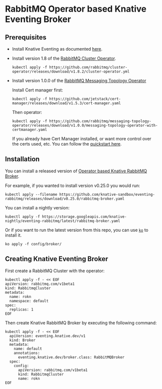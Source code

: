 # RabbitMQ Operator based Knative Eventing Broker

## Prerequisites

* Install Knative Eventing as documented [here](https://knative.dev/docs/install/).

* Install version 1.8 of the [RabbitMQ Cluster Operator](https://github.com/rabbitmq/cluster-operator).

    ```
    kubectl apply -f https://github.com/rabbitmq/cluster-operator/releases/download/v1.8.2/cluster-operator.yml

    ```
* Install version 1.0.0 of the [RabbitMQ Messaging Topology Operator](https://github.com/rabbitmq/messaging-topology-operator/releases/tag/v1.0.0)

    Install Cert manager first:
    ```
    kubectl apply -f https://github.com/jetstack/cert-manager/releases/download/v1.5.3/cert-manager.yaml
    ```

    Then operator:
    ```
    kubectl apply -f https://github.com/rabbitmq/messaging-topology-operator/releases/download/v1.0.0/messaging-topology-operator-with-certmanager.yaml
    ```

    If you already have Cert Manager installed, or want more control over the certs used, etc. You can follow the [quickstart here](https://github.com/rabbitmq/messaging-topology-operator#quickstart).

## Installation

You can install a released version of
[Operator based Knative RabbitMQ Broker](https://github.com/knative-sandbox/eventing-rabbitmq/releases/).

For example, if you wanted to install version v0.25.0 you would run:

```shell
kubectl apply --filename https://github.com/knative-sandbox/eventing-rabbitmq/releases/download/v0.25.0/rabbitmq-broker.yaml
```

You can install a nightly version:

```shell
kubectl apply -f https://storage.googleapis.com/knative-nightly/eventing-rabbitmq/latest/rabbitmq-broker.yaml
```


Or if you want to run the latest version from this repo, you can use
[`ko`](https://github.com/google/ko) to install it.

```
ko apply -f config/broker/
```

## Creating Knative Eventing Broker

First create a RabbitMQ Cluster with the operator:

```shell
kubectl apply -f - << EOF
apiVersion: rabbitmq.com/v1beta1
kind: RabbitmqCluster
metadata:
  name: rokn
  namespace: default
spec:
  replicas: 1
EOF
```

Then create Knative RabbitMQ Broker by executing the following command:

```shell
kubectl apply -f - << EOF
  apiVersion: eventing.knative.dev/v1
  kind: Broker
  metadata:
    name: default
    annotations:
      eventing.knative.dev/broker.class: RabbitMQBroker
  spec:
    config:
      apiVersion: rabbitmq.com/v1beta1
      kind: RabbitmqCluster
      name: rokn
EOF
```
